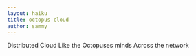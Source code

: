 ```yaml
---
layout: haiku
title: octopus cloud
author: sammy
---
```


Distributed Cloud
Like the Octopuses minds
Across the network
